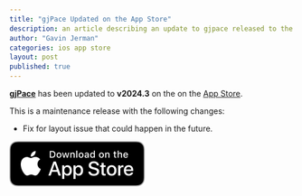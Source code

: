 ```yaml
---
title: "gjPace Updated on the App Store"
description: an article describing an update to gjpace released to the app store
author: "Gavin Jerman"
categories: ios app store
layout: post
published: true
---
```


[**gjPace**](/gjPace) has been updated to **v2024.3** on the on the [App Store](https://apps.apple.com/gb/app/gjpace/id1532589479?platform=iphone).  


This is a maintenance release with the following changes:
- Fix for layout issue that could happen in the future.

[![download](/images/Download_on_the_App_Store_Badge_US-UK_RGB_blk_092917.svg)](https://apps.apple.com/gb/app/gjpace/id1532589479?platform=iphone)
